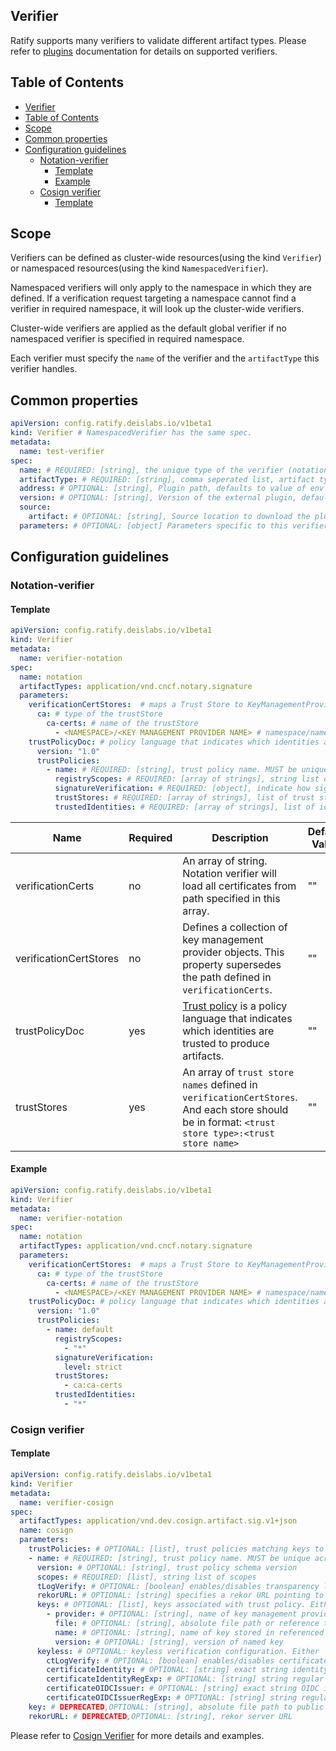 Verifier
---

Ratify supports many verifiers to validate different artifact types. Please refer to [plugins](../../plugins/Verifier/) documentation for details on supported verifiers.

## Table of Contents
- [Verifier](#verifier)
- [Table of Contents](#table-of-contents)
- [Scope](#scope)
- [Common properties](#common-properties)
- [Configuration guidelines](#configuration-guidelines)
  - [Notation-verifier](#notation-verifier)
    - [Template](#template)
    - [Example](#example)
  - [Cosign verifier](#cosign-verifier)
    - [Template](#template-1)

## Scope
Verifiers can be defined as cluster-wide resources(using the kind `Verifier`) or namespaced resources(using the kind `NamespacedVerifier`).

Namespaced verifiers will only apply to the namespace in which they are defined. If a verification request targeting a namespace cannot find a verifier in required namespace, it will look up the cluster-wide verifiers.

Cluster-wide verifiers are applied as the default global verifier if no namespaced verifier is specified in required namespace.

Each verifier must specify the `name` of the verifier and the `artifactType` this verifier handles.

## Common properties
```yml
apiVersion: config.ratify.deislabs.io/v1beta1
kind: Verifier # NamespacedVerifier has the same spec.
metadata:
  name: test-verifier
spec:
  name: # REQUIRED: [string], the unique type of the verifier (notation, cosign)
  artifactType: # REQUIRED: [string], comma seperated list, artifact type this verifier handles
  address: # OPTIONAL: [string], Plugin path, defaults to value of env "RATIFY_CONFIG" or "~/.ratify/plugins"
  version: # OPTIONAL: [string], Version of the external plugin, defaults to 1.0.0. On ratify initialization, the specified version will be validated against the supported plugin version.
  source:
    artifact: # OPTIONAL: [string], Source location to download the plugin binary, learn more at docs/reference/dynamic-plugins.md e.g. wabbitnetworks.azurecr.io/test sample-verifier-plugin:v1
  parameters: # OPTIONAL: [object] Parameters specific to this verifier
```
## Configuration guidelines
### Notation-verifier
#### Template
```yml
apiVersion: config.ratify.deislabs.io/v1beta1
kind: Verifier
metadata:
  name: verifier-notation
spec:
  name: notation
  artifactTypes: application/vnd.cncf.notary.signature
  parameters:
    verificationCertStores:  # maps a Trust Store to KeyManagementProvider resources with certificates 
      ca: # type of the trustStore
        ca-certs: # name of the trustStore
          - <NAMESPACE>/<KEY MANAGEMENT PROVIDER NAME> # namespace/name of the key management provider CRD to include in this trustStore
    trustPolicyDoc: # policy language that indicates which identities are trusted to produce artifacts
      version: "1.0"
      trustPolicies:
        - name: # REQUIRED: [string], trust policy name. MUST be unique across policies
          registryScopes: # REQUIRED: [array of strings], string list of scopes
          signatureVerification: # REQUIRED: [object], indicate how signature verification is performed.
          trustStores: # REQUIRED: [array of strings], list of trust stores to use for verification
          trustedIdentities: # REQUIRED: [array of strings], list of identities trusted to produce artifacts
```
| Name                   | Required | Description                                                                                                                                                                                       | Default Value |
| ---------------------- | -------- | ------------------------------------------------------------------------------------------------------------------------------------------------------------------------------------------------- | ------------- |
| verificationCerts      | no       | An array of string. Notation verifier will load all certificates from path specified in this array.                                                                                               | ""            |
| verificationCertStores | no       | Defines a collection of key management provider objects. This property supersedes the path defined in `verificationCerts`.                                                                        | ""            |
| trustPolicyDoc         | yes      | [Trust policy](https://github.com/notaryproject/notaryproject/blob/main/specs/trust-store-trust-policy.md) is a policy language that indicates which identities are trusted to produce artifacts. | ""            |
| trustStores            | yes      | An array of `trust store names` defined in `verificationCertStores`. And each store should be in format: `<trust store type>:<trust store name>`                                                  | ""            |

#### Example
```yml
apiVersion: config.ratify.deislabs.io/v1beta1
kind: Verifier
metadata:
  name: verifier-notation
spec:
  name: notation
  artifactTypes: application/vnd.cncf.notary.signature
  parameters:
    verificationCertStores:  # maps a Trust Store to KeyManagementProvider resources with certificates 
      ca: # type of the trustStore
        ca-certs: # name of the trustStore
          - <NAMESPACE>/<KEY MANAGEMENT PROVIDER NAME> # namespace/name of the key management provider CRD to include in this trustStore
    trustPolicyDoc: # policy language that indicates which identities are trusted to produce artifacts
      version: "1.0"
      trustPolicies:
        - name: default
          registryScopes:
            - "*"
          signatureVerification:
            level: strict
          trustStores:
            - ca:ca-certs
          trustedIdentities:
            - "*"
```

### Cosign verifier
#### Template
```yml
apiVersion: config.ratify.deislabs.io/v1beta1
kind: Verifier
metadata:
  name: verifier-cosign
spec:
  artifactTypes: application/vnd.dev.cosign.artifact.sig.v1+json
  name: cosign
  parameters:
    trustPolicies: # OPTIONAL: [list], trust policies matching keys to scopes
    - name: # REQUIRED: [string], trust policy name. MUST be unique across policies
      version: # OPTIONAL: [string], trust policy schema version  
      scopes: # REQUIRED: [list], string list of scopes
      tLogVerify: # OPTIONAL: [boolean] enables/disables transparency log verification. default is 'true'
      rekorURL: # OPTIONAL: [string] specifies a rekor URL pointing to a transparency log server. default is https://rekor.sigstore.dev
      keys: # OPTIONAL: [list], keys associated with trust policy. Either 'keys' or 'keyless' must be defined
        - provider: # OPTIONAL: [string], name of key management provider
          file: # OPTIONAL: [string], absolute file path or reference to a public key
          name: # OPTIONAL: [string], name of key stored in referenced provider
          version: # OPTIONAL: [string], version of named key
      keyless: # OPTIONAL: keyless verification configuration. Either 'keys' or 'keyless' must be defined
        ctLogVerify: # OPTIONAL: [boolean] enables/disables certificate transparency log verification. default is 'true'
        certificateIdentity: # OPTIONAL: [string] exact string identity associated with public certificate
        certificateIdentityRegExp: # OPTIONAL: [string] string regular expression of matching identity associated with public certificate.
        certificateOIDCIssuer: # OPTIONAL: [string] exact string OIDC issuer associated with public certificate
        certificateOIDCIssuerRegExp: # OPTIONAL: [string] string regular expression of matching OIDC issuer associated with public certificate.
    key: # DEPRECATED,OPTIONAL: [string], absolute file path to public key
    rekorURL: # DEPRECATED,OPTIONAL: [string], rekor server URL
```
Please refer to [Cosign Verifier](../../plugins/verifier/cosign.md) for more details and examples.